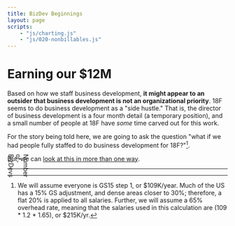 ```yaml
---
title: BizDev Beginnings
layout: page
scripts:
    - "js/charting.js"
    - "js/020-nonbillables.js"
---
```


# Earning our $12M

Based on how we staff business development, **it might appear to an outsider that business development is not an organizational priority**. 18F seems to do business development as a "side hustle." That is, the director of business development is a four month detail (a temporary position), and a small number of people at 18F have *some* time carved out for this work. 

For the story being told here, we are going to ask the question "what if we had people fully staffed to do business development for 18F?"[^costing]. 

<div class="grid-container">
    <div class="grid-row">
        <div class="grid-col-1" style="position: relative;">
            <p style="writing-mode: vertical-rl; position: absolute; top: 30%; transform: translateY(-30%);">Number of BizDevs</p>
        </div>
        <div class="grid-col-2">
            <div><div id="slider-bizdevs"></div></div>
        </div>
        <div class="grid-col-9">
            <canvas id="bizdev"></canvas>
        </div>
    </div>
</div>

But, we can [look at this in more than one way](021-bizdev.html).

<hr>

[^costing]: We will assume everyone is GS15 step 1, or $109K/year. Much of the US has a 15% GS adjustment, and dense areas closer to 30%; therefore, a flat 20% is applied to all salaries. Further, we will assume a 65% overhead rate, meaning that the salaries used in this calculation are (109 * 1.2 * 1.65), or $215K/yr.